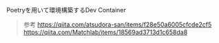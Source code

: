 Poetryを用いて環境構築するDev Container

> 参考
> https://qiita.com/atsudora-san/items/f28e50a6005cfcde2cf5
> https://qiita.com/Matchlab/items/18569ad3713d1c658da8
